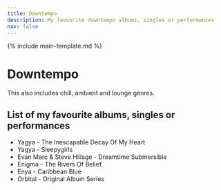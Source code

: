```yaml
---
title: Downtempo
description: My favourite downtempo albums, singles or performances
nav: false
---
```


{% include main-template.md %}

# Downtempo

This also includes chill, ambient and lounge genres.

## List of my favourite albums, singles or performances

* Yagya - The Inescapable Decay Of My Heart
* Yagya - Sleepygirls
* Evan Marc & Steve Hillage - Dreamtime Submersible
* Enigma - The Rivers Of Belief
* Enya - Caribbean Blue
* Orbital - Original Album Series
